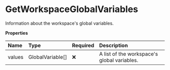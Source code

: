 # GetWorkspaceGlobalVariables

Information about the workspace's global variables.

**Properties**

| Name   | Type             | Required | Description                                 |
| :----- | :--------------- | :------- | :------------------------------------------ |
| values | GlobalVariable[] | ❌       | A list of the workspace's global variables. |

<!-- This file was generated by liblab | https://liblab.com/ -->
